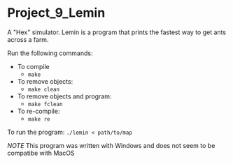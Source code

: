 # Project_9_Lemin
A "Hex" simulator. Lemin is a program that prints the fastest way to get ants across a farm.

Run the following commands:

* To compile
	- `make`
* To remove objects:
	- `make clean`
* To remove objects and program:
	- `make fclean`
* To re-compile:
	- `make re`

To run the program:
`./lemin < path/to/map`

*NOTE*
This program was written with Windows and does not seem to be compatibe with MacOS
